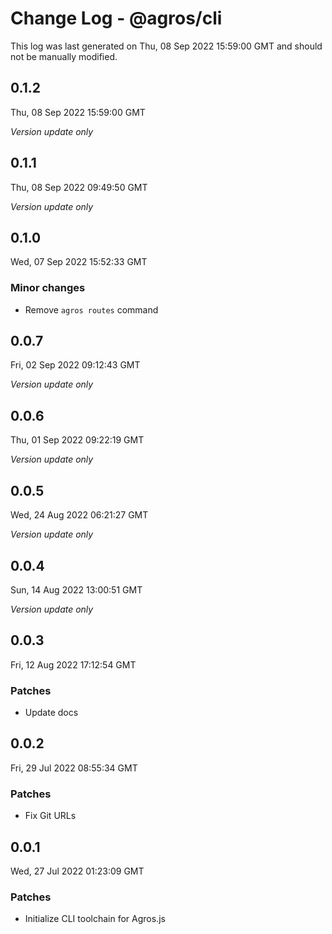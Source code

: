 # Change Log - @agros/cli

This log was last generated on Thu, 08 Sep 2022 15:59:00 GMT and should not be manually modified.

## 0.1.2
Thu, 08 Sep 2022 15:59:00 GMT

_Version update only_

## 0.1.1
Thu, 08 Sep 2022 09:49:50 GMT

_Version update only_

## 0.1.0
Wed, 07 Sep 2022 15:52:33 GMT

### Minor changes

- Remove `agros routes` command

## 0.0.7
Fri, 02 Sep 2022 09:12:43 GMT

_Version update only_

## 0.0.6
Thu, 01 Sep 2022 09:22:19 GMT

_Version update only_

## 0.0.5
Wed, 24 Aug 2022 06:21:27 GMT

_Version update only_

## 0.0.4
Sun, 14 Aug 2022 13:00:51 GMT

_Version update only_

## 0.0.3
Fri, 12 Aug 2022 17:12:54 GMT

### Patches

- Update docs

## 0.0.2
Fri, 29 Jul 2022 08:55:34 GMT

### Patches

- Fix Git URLs

## 0.0.1
Wed, 27 Jul 2022 01:23:09 GMT

### Patches

- Initialize CLI toolchain for Agros.js

